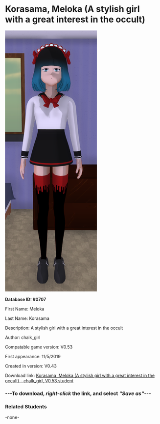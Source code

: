# Korasama, Meloka (A stylish girl with a great interest in the occult)

<img src="../../Files/Images/Korasama, Meloka (A stylish girl with a great interest in the occult).png" title="Korasama, Meloka (A stylish girl with a great interest in the occult) - chalk_girl, V0.53">

**Database ID: #0707**

First Name: Meloka

Last Name: Korasama

Description: A stylish girl with a great interest in the occult

Author: chalk_girl

Compatable game version: V0.53

First appearance: 11/5/2019

Created in version: V0.43

Download link: <a href="https://raw.githubusercontent.com/Arbiter1223/Daigaku-Gurashi-Custom-Students/master/Files/Student%20Files/Korasama%2C%20Meloka%20(A%20stylish%20girl%20with%20a%20great%20interest%20in%20the%20occult)%20-%20chalk_girl%2C%20V0.53.student">Korasama, Meloka (A stylish girl with a great interest in the occult) - chalk_girl, V0.53.student</a>

### ---**To download, _right-click_ the link, and select _"Save as"_**---

### Related Students

-none-
